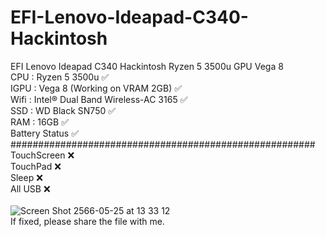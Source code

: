 # EFI-Lenovo-Ideapad-C340-Hackintosh
EFI Lenovo Ideapad C340 Hackintosh Ryzen 5 3500u GPU Vega 8\
CPU : Ryzen 5 3500u ✅\
IGPU : Vega 8 (Working on VRAM 2GB) ✅\
Wifi : Intel® Dual Band Wireless-AC 3165 ✅\
SSD : WD Black SN750 ✅\
RAM : 16GB ✅\
Battery Status ✅\
#######################################################\
TouchScreen ❌\
TouchPad ❌\
Sleep ❌\
All USB ❌\
\
![Screen Shot 2566-05-25 at 13 33 12](https://github.com/pondsmile/EFI-Lenovo-C340-Hackintosh/assets/23144335/0b850ca3-9263-4a3a-88a4-4d757c08382b)\
If fixed, please share the file with me.

